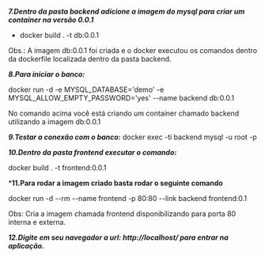***7.Dentro da pasta backend adicione a imagem do mysql para criar um container na versão 0.0.1***

-   docker build . -t db:0.0.1

Obs.: A imagem db:0.0.1 foi criada e o docker executou os comandos dentro da dockerfile localizada dentro da pasta backend.

***8.Para iniciar o banco:***

docker run -d -e MYSQL_DATABASE='demo' -e MYSQL_ALLOW_EMPTY_PASSWORD='yes' --name backend db:0.0.1

No comando acima você está criando um container chamado backend utilizando a imagem db:0.0.1

***9.Testar a conexão com o banco:***
docker exec -ti backend mysql -u root -p

***10.Dentro da pasta frontend executar o comando:***

docker build . -t frontend:0.0.1

***11.Para rodar a imagem criado basta rodar o seguinte comando**

docker run -d --rm --name frontend -p 80:80 --link backend frontend:0.1

Obs: Cria a imagem chamada frontend disponibilizando para porta 80 interna e externa.

***12.Digite em seu navegador a url: http://localhost/ para entrar na aplicação.***
